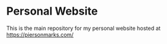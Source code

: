 # Personal Website
This is the main repository for my personal website hosted at https://piersonmarks.com/
